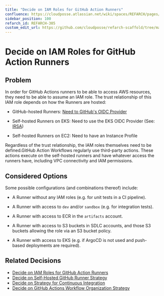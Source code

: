 ```yaml
---
title: "Decide on IAM Roles for GitHub Action Runners"
confluence: https://cloudposse.atlassian.net/wiki/spaces/REFARCH/pages/1175978160/REFARCH-305+-+Decide+on+IAM+Roles+for+GitHub+Action+Runners
sidebar_position: 100
refarch_id: REFARCH-305
custom_edit_url: https://github.com/cloudposse/refarch-scaffold/tree/main/docs/docs/fundamentals/design-decisions/foundational-platform/decide-on-iam-roles-for-github-action-runners.md
---
```


# Decide on IAM Roles for GitHub Action Runners

## Problem
In order for GitHub Actions runners to be able to access AWS resources, they need to be able to assume an IAM role.
The trust relationship of this IAM role depends on how the Runners are hosted:

- GitHub-hosted Runners: [Need to GitHub's OIDC Provider](https://docs.github.com/en/actions/deployment/security-hardening-your-deployments/about-security-hardening-with-openid-connect)

- Self-hosted Runners on EKS: Need to use the EKS OIDC Provider (See: [IRSA](https://docs.aws.amazon.com/emr/latest/EMR-on-EKS-DevelopmentGuide/setting-up-enable-IAM.html))

- Self-hosted Runners on EC2: Need to have an Instance Profile

Regardless of the trust relationship, the IAM roles themselves need to be defined.GitHub Action Workflows regularly use third-party actions. These actions execute on the self-hosted runners and have whatever access the runners have, including VPC connectivity and IAM permissions.

## Considered Options
Some possible configurations (and combinations thereof) include:

- A Runner without any IAM roles (e.g. for unit tests in a CI pipeline).

- A Runner with access to `dev` and/or `sandbox` (e.g. for integration tests).

- A Runner with access to ECR in the `artifacts` account.

- A Runner with access to S3 buckets in SDLC accounts, and those S3 buckets allowing the role via an S3 bucket policy.

- A Runner with access to EKS (e.g. if ArgoCD is not used and push-based deployments are required).

## Related Decisions

- [Decide on IAM Roles for GitHub Action Runners](/reference-architecture/fundamentals/design-decisions/foundational-platform/decide-on-iam-roles-for-github-action-runners)
- [Decide on Self-Hosted GitHub Runner Strategy](/reference-architecture/fundamentals/design-decisions/foundational-release-engineering/decide-on-self-hosted-github-runner-strategy)
- [Decide on Strategy for Continuous Integration](/reference-architecture/fundamentals/design-decisions/foundational-release-engineering/decide-on-strategy-for-continuous-integration)
- [Decide on GitHub Actions Workflow Organization Strategy](/reference-architecture/fundamentals/design-decisions/foundational-release-engineering/decide-on-github-actions-workflow-organization-strategy)


